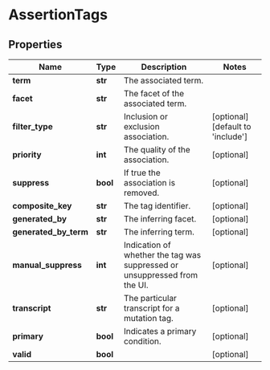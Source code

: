 # AssertionTags

## Properties
Name | Type | Description | Notes
------------ | ------------- | ------------- | -------------
**term** | **str** | The associated term. | 
**facet** | **str** | The facet of the associated term. | 
**filter_type** | **str** | Inclusion or exclusion association. | [optional] [default to 'include']
**priority** | **int** | The quality of the association. | [optional] 
**suppress** | **bool** | If true the association is removed. | [optional] 
**composite_key** | **str** | The tag identifier. | [optional] 
**generated_by** | **str** | The inferring facet. | [optional] 
**generated_by_term** | **str** | The inferring term. | [optional] 
**manual_suppress** | **int** | Indication of whether the tag was suppressed or unsuppressed from the UI. | [optional] 
**transcript** | **str** | The particular transcript for a mutation tag. | [optional] 
**primary** | **bool** | Indicates a primary condition. | [optional] 
**valid** | **bool** |  | [optional] 



